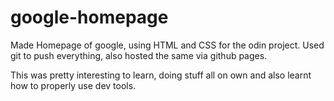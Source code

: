 # google-homepage

Made Homepage of google, using HTML and CSS for the odin project. Used git to push everything, also hosted the same via github pages.

This was pretty interesting to learn, doing stuff all on own and also learnt how to properly use dev tools.
